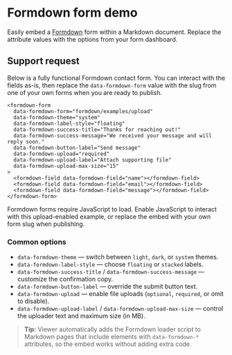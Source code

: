 # Formdown form demo

Easily embed a [Formdown](https://www.formdown.net/) form within a Markdown document.
Replace the attribute values with the options from your form dashboard.

## Support request

Below is a fully functional Formdown contact form. You can interact with the
fields as-is, then replace the `data-formdown-form` value with the slug from one
of your own forms when you are ready to publish.

```formdown
<formdown-form
  data-formdown-form="formdown/examples/upload"
  data-formdown-theme="system"
  data-formdown-label-style="floating"
  data-formdown-success-title="Thanks for reaching out!"
  data-formdown-success-message="We received your message and will reply soon."
  data-formdown-button-label="Send message"
  data-formdown-upload="required"
  data-formdown-upload-label="Attach supporting file"
  data-formdown-upload-max-size="15"
>
  <formdown-field data-formdown-field="name"></formdown-field>
  <formdown-field data-formdown-field="email"></formdown-field>
  <formdown-field data-formdown-field="message"></formdown-field>
</formdown-form>
```

<noscript>
  <p>
    Formdown forms require JavaScript to load. Enable JavaScript to interact with this
    upload-enabled example, or replace the embed with your own form slug when publishing.
  </p>
</noscript>

### Common options

- `data-formdown-theme` — switch between `light`, `dark`, or `system` themes.
- `data-formdown-label-style` — choose `floating` or `stacked` labels.
- `data-formdown-success-title` / `data-formdown-success-message` — customize the confirmation copy.
- `data-formdown-button-label` — override the submit button text.
- `data-formdown-upload` — enable file uploads (`optional`, `required`, or omit to disable).
- `data-formdown-upload-label` / `data-formdown-upload-max-size` — control the uploader text and maximum size (in MB).

> **Tip:** Viewer automatically adds the Formdown loader script to Markdown pages that
> include elements with `data-formdown-*` attributes, so the embed works without adding
> extra code.
